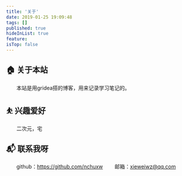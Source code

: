 ```yaml
---
title: '关于'
date: 2019-01-25 19:09:48
tags: []
published: true
hideInList: true
feature: 
isTop: false
---
```


## 🏠 关于本站
&emsp;&emsp;本站是用gridea搭的博客，用来记录学习笔记的。

## ⛹ 兴趣爱好
&emsp;&emsp;二次元，宅

## 📬 联系我呀
&emsp;&emsp;github：<https://github.com/nchuxw>
&emsp;&emsp;邮箱：xieweiwz@qq.com